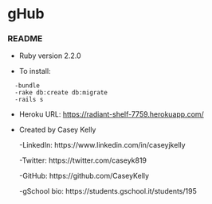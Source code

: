 <h1>gHub</h1>

<h3>README</h3>

* Ruby version
  2.2.0

* To install:
```
  -bundle
  -rake db:create db:migrate
  -rails s
```
* Heroku URL: https://radiant-shelf-7759.herokuapp.com/

* Created by Casey Kelly
  <p>-LinkedIn: https://www.linkedin.com/in/caseyjkelly
  <p>-Twitter: https://twitter.com/caseyk819
  <p>-GitHub: https://github.com/CaseyKelly
  <p>-gSchool bio: https://students.gschool.it/students/195
